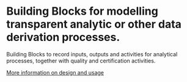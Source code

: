 # Building Blocks for modelling transparent analytic or other data derivation processes.

Building Blocks to record inputs, outputs and activities for analytical processes, together with quality and certification activities.


[More information on design and usage](https://github.com/opengeospatial/bblock-template/blob/master/USAGE.md)


